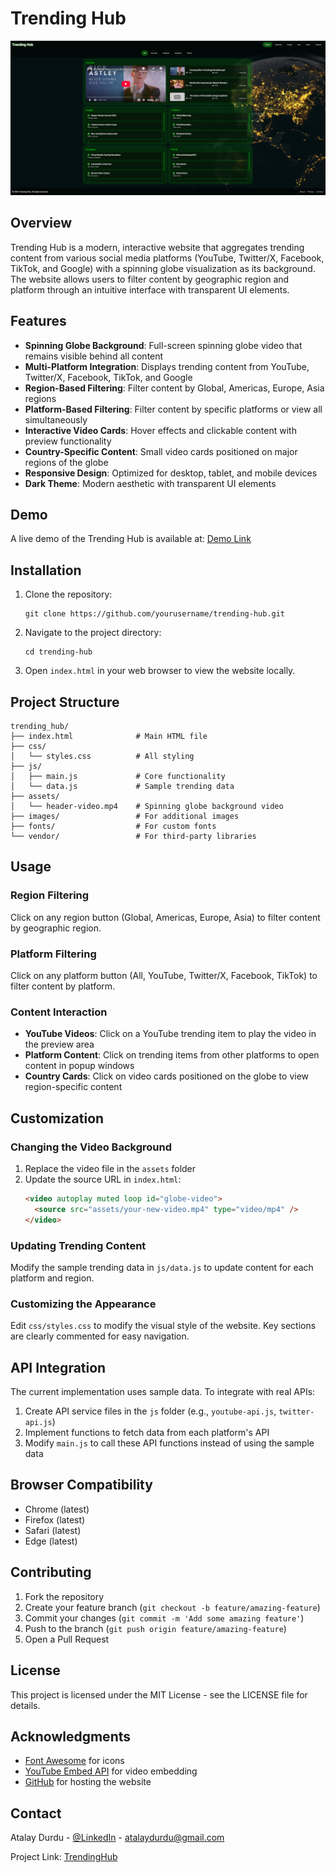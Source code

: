# Trending Hub

![Trending Hub Screenshot](https://raw.githubusercontent.com/atalayd/TrendingHub/main/docs/images/Screenshot.png)

## Overview

Trending Hub is a modern, interactive website that aggregates trending content from various social media platforms (YouTube, Twitter/X, Facebook, TikTok, and Google) with a spinning globe visualization as its background. The website allows users to filter content by geographic region and platform through an intuitive interface with transparent UI elements.

## Features

- **Spinning Globe Background**: Full-screen spinning globe video that remains visible behind all content
- **Multi-Platform Integration**: Displays trending content from YouTube, Twitter/X, Facebook, TikTok, and Google
- **Region-Based Filtering**: Filter content by Global, Americas, Europe, Asia regions
- **Platform-Based Filtering**: Filter content by specific platforms or view all simultaneously
- **Interactive Video Cards**: Hover effects and clickable content with preview functionality
- **Country-Specific Content**: Small video cards positioned on major regions of the globe
- **Responsive Design**: Optimized for desktop, tablet, and mobile devices
- **Dark Theme**: Modern aesthetic with transparent UI elements

## Demo

A live demo of the Trending Hub is available at: [Demo Link](https://atalayd.github.io/TrendingHub/)

## Installation

1. Clone the repository:

   ```
   git clone https://github.com/yourusername/trending-hub.git
   ```

2. Navigate to the project directory:

   ```
   cd trending-hub
   ```

3. Open `index.html` in your web browser to view the website locally.

## Project Structure

```
trending_hub/
├── index.html              # Main HTML file
├── css/
│   └── styles.css          # All styling
├── js/
│   ├── main.js             # Core functionality
│   └── data.js             # Sample trending data
├── assets/
│   └── header-video.mp4    # Spinning globe background video
├── images/                 # For additional images
├── fonts/                  # For custom fonts
└── vendor/                 # For third-party libraries
```

## Usage

### Region Filtering

Click on any region button (Global, Americas, Europe, Asia) to filter content by geographic region.

### Platform Filtering

Click on any platform button (All, YouTube, Twitter/X, Facebook, TikTok) to filter content by platform.

### Content Interaction

- **YouTube Videos**: Click on a YouTube trending item to play the video in the preview area
- **Platform Content**: Click on trending items from other platforms to open content in popup windows
- **Country Cards**: Click on video cards positioned on the globe to view region-specific content

## Customization

### Changing the Video Background

1. Replace the video file in the `assets` folder
2. Update the source URL in `index.html`:
   ```html
   <video autoplay muted loop id="globe-video">
     <source src="assets/your-new-video.mp4" type="video/mp4" />
   </video>
   ```

### Updating Trending Content

Modify the sample trending data in `js/data.js` to update content for each platform and region.

### Customizing the Appearance

Edit `css/styles.css` to modify the visual style of the website. Key sections are clearly commented for easy navigation.

## API Integration

The current implementation uses sample data. To integrate with real APIs:

1. Create API service files in the `js` folder (e.g., `youtube-api.js`, `twitter-api.js`)
2. Implement functions to fetch data from each platform's API
3. Modify `main.js` to call these API functions instead of using the sample data

## Browser Compatibility

- Chrome (latest)
- Firefox (latest)
- Safari (latest)
- Edge (latest)

## Contributing

1. Fork the repository
2. Create your feature branch (`git checkout -b feature/amazing-feature`)
3. Commit your changes (`git commit -m 'Add some amazing feature'`)
4. Push to the branch (`git push origin feature/amazing-feature`)
5. Open a Pull Request

## License

This project is licensed under the MIT License - see the LICENSE file for details.

## Acknowledgments

- [Font Awesome](https://fontawesome.com/) for icons
- [YouTube Embed API](https://developers.google.com/youtube/iframe_api_reference) for video embedding
- [GitHub](https://github.com/atalayd/TrendingHub) for hosting the website

## Contact

Atalay Durdu - [@LinkedIn](https://www.linkedin.com/in/atalay-durdu/) - atalaydurdu@gmail.com

Project Link: [TrendingHub](https://github.com/atalayd/TrendingHub)
